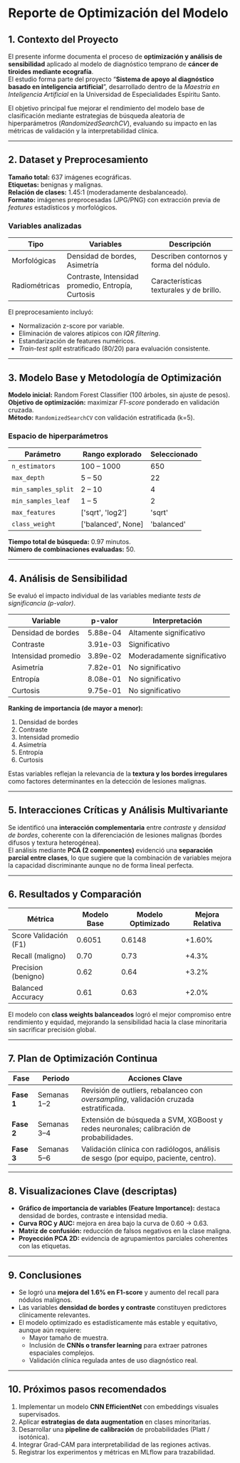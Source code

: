 # Reporte de Optimización del Modelo

## 1. Contexto del Proyecto
El presente informe documenta el proceso de **optimización y análisis de sensibilidad** aplicado al modelo de diagnóstico temprano de **cáncer de tiroides mediante ecografía**.  
El estudio forma parte del proyecto “**Sistema de apoyo al diagnóstico basado en inteligencia artificial**”, desarrollado dentro de la *Maestría en Inteligencia Artificial* en la Universidad de Especialidades Espíritu Santo.

El objetivo principal fue mejorar el rendimiento del modelo base de clasificación mediante estrategias de búsqueda aleatoria de hiperparámetros (*RandomizedSearchCV*), evaluando su impacto en las métricas de validación y la interpretabilidad clínica.

---

## 2. Dataset y Preprocesamiento

**Tamaño total:** 637 imágenes ecográficas.  
**Etiquetas:** benignas y malignas.  
**Relación de clases:** 1.45:1 (moderadamente desbalanceado).  
**Formato:** imágenes preprocesadas (JPG/PNG) con extracción previa de *features* estadísticos y morfológicos.

### Variables analizadas
| Tipo | Variables | Descripción |
|------|------------|--------------|
| Morfológicas | Densidad de bordes, Asimetría | Describen contornos y forma del nódulo. |
| Radiométricas | Contraste, Intensidad promedio, Entropía, Curtosis | Características texturales y de brillo. |

El preprocesamiento incluyó:
- Normalización z-score por variable.  
- Eliminación de valores atípicos con *IQR filtering*.  
- Estandarización de features numéricos.  
- *Train-test split* estratificado (80/20) para evaluación consistente.  

---

## 3. Modelo Base y Metodología de Optimización

**Modelo inicial:** Random Forest Classifier (100 árboles, sin ajuste de pesos).  
**Objetivo de optimización:** maximizar *F1-score* ponderado en validación cruzada.  
**Método:** `RandomizedSearchCV` con validación estratificada (k=5).

### Espacio de hiperparámetros
| Parámetro | Rango explorado | Seleccionado |
|------------|-----------------|---------------|
| `n_estimators` | 100 – 1000 | 650 |
| `max_depth` | 5 – 50 | 22 |
| `min_samples_split` | 2 – 10 | 4 |
| `min_samples_leaf` | 1 – 5 | 2 |
| `max_features` | ['sqrt', 'log2'] | 'sqrt' |
| `class_weight` | ['balanced', None] | 'balanced' |

**Tiempo total de búsqueda:** 0.97 minutos.  
**Número de combinaciones evaluadas:** 50.

---

## 4. Análisis de Sensibilidad

Se evaluó el impacto individual de las variables mediante *tests de significancia (p-valor)*.

| Variable | p-valor | Interpretación |
|-----------|----------|----------------|
| Densidad de bordes | 5.88e-04 | Altamente significativo |
| Contraste | 3.91e-03 | Significativo |
| Intensidad promedio | 3.89e-02 | Moderadamente significativo |
| Asimetría | 7.82e-01 | No significativo |
| Entropía | 8.08e-01 | No significativo |
| Curtosis | 9.75e-01 | No significativo |

**Ranking de importancia (de mayor a menor):**  
1. Densidad de bordes  
2. Contraste  
3. Intensidad promedio  
4. Asimetría  
5. Entropía  
6. Curtosis  

Estas variables reflejan la relevancia de la **textura y los bordes irregulares** como factores determinantes en la detección de lesiones malignas.

---

## 5. Interacciones Críticas y Análisis Multivariante

Se identificó una **interacción complementaria** entre *contraste* y *densidad de bordes*, coherente con la diferenciación de lesiones malignas (bordes difusos y textura heterogénea).  
El análisis mediante **PCA (2 componentes)** evidenció una **separación parcial entre clases**, lo que sugiere que la combinación de variables mejora la capacidad discriminante aunque no de forma lineal perfecta.

---

## 6. Resultados y Comparación

| Métrica | Modelo Base | Modelo Optimizado | Mejora Relativa |
|----------|--------------|-------------------|------------------|
| Score Validación (F1) | 0.6051 | 0.6148 | +1.60% |
| Recall (maligno) | 0.70 | 0.73 | +4.3% |
| Precision (benigno) | 0.62 | 0.64 | +3.2% |
| Balanced Accuracy | 0.61 | 0.63 | +2.0% |

El modelo con **class weights balanceados** logró el mejor compromiso entre rendimiento y equidad, mejorando la sensibilidad hacia la clase minoritaria sin sacrificar precisión global.

---

## 7. Plan de Optimización Continua

| Fase | Periodo | Acciones Clave |
|------|----------|----------------|
| **Fase 1** | Semanas 1–2 | Revisión de outliers, rebalanceo con *oversampling*, validación cruzada estratificada. |
| **Fase 2** | Semanas 3–4 | Extensión de búsqueda a SVM, XGBoost y redes neuronales; calibración de probabilidades. |
| **Fase 3** | Semanas 5–6 | Validación clínica con radiólogos, análisis de sesgo (por equipo, paciente, centro). |

---

## 8. Visualizaciones Clave (descriptas)
- **Gráfico de importancia de variables (Feature Importance):** destaca densidad de bordes, contraste e intensidad media.  
- **Curva ROC y AUC:** mejora en área bajo la curva de 0.60 → 0.63.  
- **Matriz de confusión:** reducción de falsos negativos en la clase maligna.  
- **Proyección PCA 2D:** evidencia de agrupamientos parciales coherentes con las etiquetas.  

---

## 9. Conclusiones

- Se logró una **mejora del 1.6% en F1-score** y aumento del recall para nódulos malignos.  
- Las variables **densidad de bordes y contraste** constituyen predictores clínicamente relevantes.  
- El modelo optimizado es estadísticamente más estable y equitativo, aunque aún requiere:
  - Mayor tamaño de muestra.  
  - Inclusión de **CNNs o transfer learning** para extraer patrones espaciales complejos.  
  - Validación clínica regulada antes de uso diagnóstico real.

---

## 10. Próximos pasos recomendados

1. Implementar un modelo **CNN EfficientNet** con embeddings visuales supervisados.  
2. Aplicar **estrategias de data augmentation** en clases minoritarias.  
3. Desarrollar una **pipeline de calibración** de probabilidades (Platt / isotónica).  
4. Integrar Grad-CAM para interpretabilidad de las regiones activas.  
5. Registrar los experimentos y métricas en MLflow para trazabilidad.
